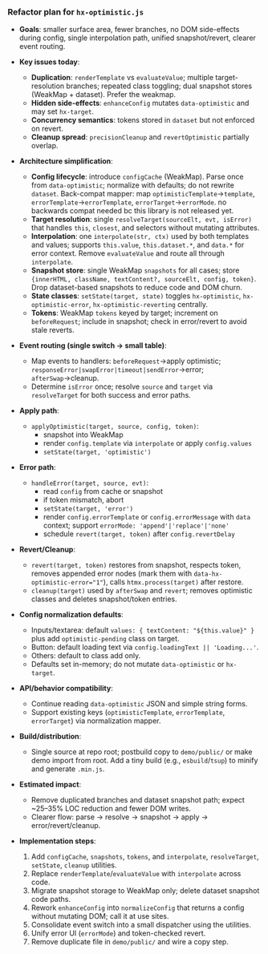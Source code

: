 ### Refactor plan for `hx-optimistic.js`

- **Goals**: smaller surface area, fewer branches, no DOM side-effects during config, single interpolation path, unified snapshot/revert, clearer event routing.

- **Key issues today**:
  - **Duplication**: `renderTemplate` vs `evaluateValue`; multiple target-resolution branches; repeated class toggling; dual snapshot stores (WeakMap + dataset). Prefer the weakmap.
  - **Hidden side-effects**: `enhanceConfig` mutates `data-optimistic` and may set `hx-target`.
  - **Concurrency semantics**: tokens stored in `dataset` but not enforced on revert.
  - **Cleanup spread**: `precisionCleanup` and `revertOptimistic` partially overlap.

- **Architecture simplification**:
  - **Config lifecycle**: introduce `configCache` (WeakMap). Parse once from `data-optimistic`; normalize with defaults; do not rewrite `dataset`. Back-compat mapper: map `optimisticTemplate`→`template`, `errorTemplate`→`errorTemplate`, `errorTarget`→`errorMode`. no backwards compat needed bc this library is not released yet.
  - **Target resolution**: single `resolveTarget(sourceElt, evt, isError)` that handles `this`, `closest`, and selectors without mutating attributes.
  - **Interpolation**: one `interpolate(str, ctx)` used by both templates and values; supports `this.value`, `this.dataset.*`, and `data.*` for error context. Remove `evaluateValue` and route all through `interpolate`.
  - **Snapshot store**: single WeakMap `snapshots` for all cases; store `{innerHTML, className, textContent?, sourceElt, config, token}`. Drop dataset-based snapshots to reduce code and DOM churn.
  - **State classes**: `setState(target, state)` toggles `hx-optimistic`, `hx-optimistic-error`, `hx-optimistic-reverting` centrally.
  - **Tokens**: WeakMap `tokens` keyed by target; increment on `beforeRequest`; include in snapshot; check in error/revert to avoid stale reverts.

- **Event routing (single switch → small table)**:
  - Map events to handlers: `beforeRequest`→apply optimistic; `responseError|swapError|timeout|sendError`→error; `afterSwap`→cleanup.
  - Determine `isError` once; resolve `source` and `target` via `resolveTarget` for both success and error paths.

- **Apply path**:
  - `applyOptimistic(target, source, config, token)`:
    - snapshot into WeakMap
    - render `config.template` via `interpolate` or apply `config.values`
    - `setState(target, 'optimistic')`

- **Error path**:
  - `handleError(target, source, evt)`:
    - read `config` from cache or snapshot
    - if token mismatch, abort
    - `setState(target, 'error')`
    - render `config.errorTemplate` or `config.errorMessage` with `data` context; support `errorMode: 'append'|'replace'|'none'`
    - schedule `revert(target, token)` after `config.revertDelay`

- **Revert/Cleanup**:
  - `revert(target, token)` restores from snapshot, respects token, removes appended error nodes (mark them with `data-hx-optimistic-error="1"`), calls `htmx.process(target)` after restore.
  - `cleanup(target)` used by `afterSwap` and `revert`; removes optimistic classes and deletes snapshot/token entries.

- **Config normalization defaults**:
  - Inputs/textarea: default `values: { textContent: "${this.value}" }` plus add `optimistic-pending` class on target.
  - Button: default loading text via `config.loadingText || 'Loading...'`.
  - Others: default to class add only.
  - Defaults set in-memory; do not mutate `data-optimistic` or `hx-target`.

- **API/behavior compatibility**:
  - Continue reading `data-optimistic` JSON and simple string forms.
  - Support existing keys (`optimisticTemplate`, `errorTemplate`, `errorTarget`) via normalization mapper.

- **Build/distribution**:
  - Single source at repo root; postbuild copy to `demo/public/` or make demo import from root. Add a tiny build (e.g., `esbuild`/`tsup`) to minify and generate `.min.js`.

- **Estimated impact**:
  - Remove duplicated branches and dataset snapshot path; expect ~25–35% LOC reduction and fewer DOM writes.
  - Clearer flow: parse → resolve → snapshot → apply → error/revert/cleanup.

- **Implementation steps**:
  1) Add `configCache`, `snapshots`, `tokens`, and `interpolate`, `resolveTarget`, `setState`, `cleanup` utilities.
  2) Replace `renderTemplate`/`evaluateValue` with `interpolate` across code.
  3) Migrate snapshot storage to WeakMap only; delete dataset snapshot code paths.
  4) Rework `enhanceConfig` into `normalizeConfig` that returns a config without mutating DOM; call it at use sites.
  5) Consolidate event switch into a small dispatcher using the utilities.
  6) Unify error UI (`errorMode`) and token-checked revert.
  7) Remove duplicate file in `demo/public/` and wire a copy step.

